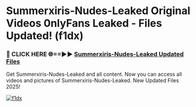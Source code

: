 # Summerxiris-Nudes-Leaked Original Videos 0nlyFans Leaked - Files Updated! (f1dx)

<h3>🔴 CLICK HERE 🌐==►► <a href="https://tinyurl.com/4mcuefdz" rel="nofollow">Summerxiris-Nudes-Leaked Updated Files</a></h3>

Get Summerxiris-Nudes-Leaked and all content. Now you can access all videos and pictures of Summerxiris-Nudes-Leaked. New Updated Files 2025!

[![f1dx](https://i.imgur.com/StAQSOY.gif)](https://tinyurl.com/4mcuefdz)

